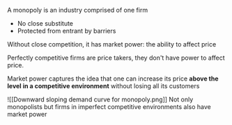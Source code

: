 A monopoly is an industry comprised of one firm
- No close substitute
- Protected from entrant by barriers

Without close competition, it has market power: the ability to affect price

Perfectly competitive firms are price takers, they don't have power to affect price.

Market power captures the idea that one can increase its price **above the level in a competitive environment** without losing all its customers

![[Downward sloping demand curve for monopoly.png]]
Not only monopolists but firms in imperfect competitive environments also have market power